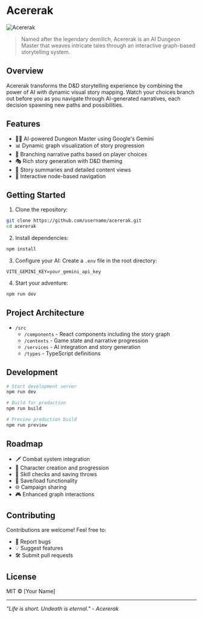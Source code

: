 # Acererak

![Acererak](https://raw.githubusercontent.com/username/acererak/main/docs/logo.png)

> Named after the legendary demilich, Acererak is an AI Dungeon Master that weaves intricate tales through an interactive graph-based storytelling system.

## Overview

Acererak transforms the D&D storytelling experience by combining the power of AI with dynamic visual story mapping. Watch your choices branch out before you as you navigate through AI-generated narratives, each decision spawning new paths and possibilities.

## Features

- 🧙‍♂️ AI-powered Dungeon Master using Google's Gemini
- 📊 Dynamic graph visualization of story progression
- 🌳 Branching narrative paths based on player choices
- 🎭 Rich story generation with D&D theming
- 📜 Story summaries and detailed content views
- 🎯 Interactive node-based navigation

## Getting Started

1. Clone the repository:
```bash
git clone https://github.com/username/acererak.git
cd acererak
```

2. Install dependencies:
```bash
npm install
```

3. Configure your AI:
Create a `.env` file in the root directory:
```env
VITE_GEMINI_KEY=your_gemini_api_key
```

4. Start your adventure:
```bash
npm run dev
```

## Project Architecture

- `/src`
  - `/components` - React components including the story graph
  - `/contexts` - Game state and narrative progression
  - `/services` - AI integration and story generation
  - `/types` - TypeScript definitions

## Development

```bash
# Start development server
npm run dev

# Build for production
npm run build

# Preview production build
npm run preview
```

## Roadmap

- 🗡️ Combat system integration
- 📝 Character creation and progression
- 🎲 Skill checks and saving throws
- 💾 Save/load functionality
- 🌐 Campaign sharing
- 🎮 Enhanced graph interactions

## Contributing

Contributions are welcome! Feel free to:
- 🐛 Report bugs
- 💡 Suggest features
- 🛠️ Submit pull requests

## License

MIT © [Your Name]

---

*"Life is short. Undeath is eternal." - Acererak*